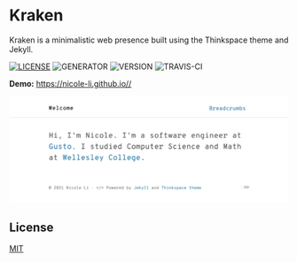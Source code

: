 # Kraken

Kraken is a minimalistic web presence built using the Thinkspace theme and Jekyll. 

[![LICENSE](https://img.shields.io/badge/license-MIT-blue.svg)](LICENSE) ![GENERATOR](https://img.shields.io/badge/made_with-jekyll-blue.svg) ![VERSION](https://img.shields.io/badge/current_version-2.5-green.svg) ![TRAVIS-CI](https://travis-ci.org/heiswayi/thinkspace.svg?branch=master)

**Demo:** https://nicole-li.github.io//

![SCREENSHOT](assets/images/screenshot.png)

## License

[MIT](LICENSE)

